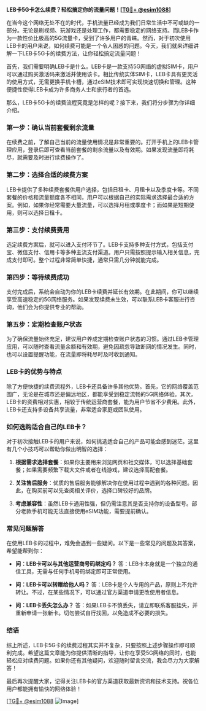 **LEB卡5G卡怎么续费？轻松搞定你的流量问题！[[TG💪+ @esim1088](https://t.me/s/esim1088)]**

在当今这个网络无处不在的时代，手机流量已经成为我们日常生活中不可或缺的一部分。无论是刷视频、玩游戏还是处理工作，都需要稳定的网络支持。而LEB卡作为一款性价比极高的5G流量卡，受到了许多用户的青睐。然而，对于初次使用LEB卡的用户来说，如何续费可能是一个令人困惑的问题。今天，我们就来详细讲解一下LEB卡5G卡的续费方法，让你轻松搞定流量问题！

首先，我们需要明确LEB卡是什么。LEB卡是一款支持5G网络的虚拟SIM卡，用户可以通过购买激活码来激活并使用该卡。相比传统实体SIM卡，LEB卡具有更灵活的使用方式，无需更换手机卡槽，通过eSIM技术即可实现快速切换和管理。这种便捷性使得LEB卡成为许多商务人士和旅行者的首选。

那么，LEB卡5G卡的续费流程究竟是怎样的呢？接下来，我们将分步骤为你详细介绍。

### **第一步：确认当前套餐剩余流量**
在续费之前，了解自己当前的流量使用情况是非常重要的。打开手机上的LEB卡管理应用，登录后即可查看当前套餐的剩余流量以及有效期。如果发现流量即将耗尽，就需要及时进行续费操作了。

### **第二步：选择合适的续费方案**
LEB卡提供了多种续费套餐供用户选择，包括日租卡、月租卡以及季度卡等。不同套餐的价格和流量额度各不相同，用户可以根据自己的实际需求选择最合适的方案。例如，如果你经常需要大量流量，可以选择月租或季度卡；而如果是短期使用，则可以选择日租卡。

### **第三步：支付续费费用**
选定续费方案后，就可以进入支付环节了。LEB卡支持多种支付方式，包括支付宝、微信支付、信用卡等多种主流支付渠道。用户只需按照提示输入相关信息，完成支付即可。整个过程非常简单快捷，通常只需几分钟就能完成。

### **第四步：等待续费成功**
支付完成后，系统会自动为你的LEB卡续费并延长有效期。在此期间，你可以继续享受高速稳定的5G网络服务。如果发现续费未生效，可以联系LEB卡客服进行咨询，他们会为你提供专业的帮助。

### **第五步：定期检查账户状态**
为了确保流量始终充足，建议用户养成定期检查账户状态的习惯。通过LEB卡管理应用，可以随时查看流量余额和有效期，避免因疏忽导致断网的情况发生。同时，也可以设置提醒功能，在流量即将耗尽时及时收到通知。

### **LEB卡的优势与特点**
除了方便快捷的续费流程外，LEB卡还具备许多其他优势。首先，它的网络覆盖范围广，无论是在城市还是偏远地区，都能享受到稳定流畅的5G网络体验。其次，LEB卡的资费相对实惠，相较于传统运营商套餐，能为用户节省不少费用。此外，LEB卡还支持多设备共享流量，非常适合家庭或团队使用。

### **如何选购适合自己的LEB卡？**
对于初次接触LEB卡的用户来说，如何挑选适合自己的产品可能会感到迷茫。这里有几个小技巧可以帮助你做出明智的选择：

1. **根据需求选择套餐**：如果你主要用来浏览网页和社交媒体，可以选择基础套餐；如果需要频繁下载大文件或者在线游戏，建议选择高配套餐。
   
2. **关注售后服务**：优质的售后服务能够解决你在使用过程中遇到的各种问题。因此，在购买前可以先查阅相关评价，选择口碑较好的品牌。

3. **考虑兼容性**：虽然LEB卡通用性强，但仍需注意其是否支持你的设备型号。部分老款手机可能无法直接使用eSIM功能，需要提前确认。

### **常见问题解答**
在使用LEB卡的过程中，难免会遇到一些疑问。以下是一些常见的问题及其答案，希望能帮到你：

- **问：LEB卡可以与其他运营商号码绑定吗？**
  答：LEB卡本身就是一个独立的通信工具，无需与任何手机号码绑定即可正常使用。

- **问：LEB卡可以转赠给他人吗？**
  答：LEB卡是个人专用的产品，原则上不允许转让。不过，在某些情况下，可以通过官方渠道申请更改使用者信息。

- **问：LEB卡丢失怎么办？**
  答：如果LEB卡不慎丢失，请立即联系客服挂失，并重新申请一张新卡。切勿尝试自行找回，以免造成不必要的损失。

### **结语**
综上所述，LEB卡5G卡的续费过程其实并不复杂，只要按照上述步骤操作即可顺利完成。希望这篇文章能为你提供清晰的指导，让你在享受5G网络的同时，也能轻松应对续费问题。如果你还有其他疑问，欢迎随时留言交流，我会尽力为大家解答！

最后再次提醒大家，记得关注LEB卡的官方渠道获取最新资讯和技术支持。祝各位用户都能拥有愉快的网络体验！

[[TG💪+ @esim1088](https://t.me/s/esim1088) ![Image](https://i.postimg.cc/4NQfJmqS/Snipaste-2025-05-13-00-14-12.png)]